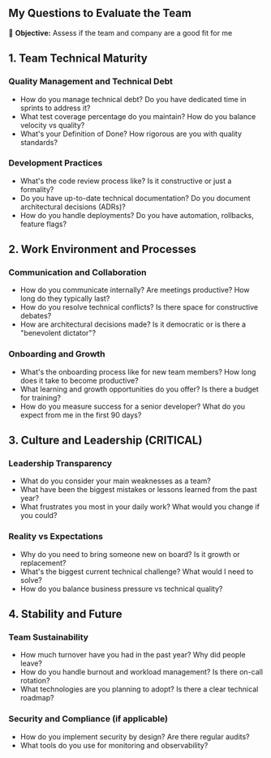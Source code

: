 ## My Questions to Evaluate the Team
🎯 **Objective:** Assess if the team and company are a good fit for me

## 1. Team Technical Maturity

### Quality Management and Technical Debt
- How do you manage technical debt? Do you have dedicated time in sprints to address it?
- What test coverage percentage do you maintain? How do you balance velocity vs quality?
- What's your Definition of Done? How rigorous are you with quality standards?

### Development Practices
- What's the code review process like? Is it constructive or just a formality?
- Do you have up-to-date technical documentation? Do you document architectural decisions (ADRs)?
- How do you handle deployments? Do you have automation, rollbacks, feature flags?

## 2. Work Environment and Processes

### Communication and Collaboration
- How do you communicate internally? Are meetings productive? How long do they typically last?
- How do you resolve technical conflicts? Is there space for constructive debates?
- How are architectural decisions made? Is it democratic or is there a "benevolent dictator"?

### Onboarding and Growth
- What's the onboarding process like for new team members? How long does it take to become productive?
- What learning and growth opportunities do you offer? Is there a budget for training?
- How do you measure success for a senior developer? What do you expect from me in the first 90 days?

## 3. Culture and Leadership (CRITICAL)

### Leadership Transparency
- What do you consider your main weaknesses as a team?
- What have been the biggest mistakes or lessons learned from the past year?
- What frustrates you most in your daily work? What would you change if you could?

### Reality vs Expectations
- Why do you need to bring someone new on board? Is it growth or replacement?
- What's the biggest current technical challenge? What would I need to solve?
- How do you balance business pressure vs technical quality?

## 4. Stability and Future

### Team Sustainability
- How much turnover have you had in the past year? Why did people leave?
- How do you handle burnout and workload management? Is there on-call rotation?
- What technologies are you planning to adopt? Is there a clear technical roadmap?

### Security and Compliance (if applicable)
- How do you implement security by design? Are there regular audits?
- What tools do you use for monitoring and observability?
